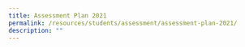 ```yaml
---
title: Assessment Plan 2021
permalink: /resources/students/assessment/assessment-plan-2021/
description: ""
---
```

